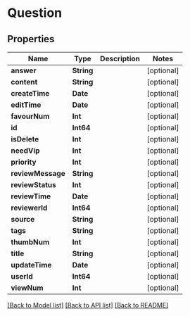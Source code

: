 # Question

## Properties
Name | Type | Description | Notes
------------ | ------------- | ------------- | -------------
**answer** | **String** |  | [optional] 
**content** | **String** |  | [optional] 
**createTime** | **Date** |  | [optional] 
**editTime** | **Date** |  | [optional] 
**favourNum** | **Int** |  | [optional] 
**id** | **Int64** |  | [optional] 
**isDelete** | **Int** |  | [optional] 
**needVip** | **Int** |  | [optional] 
**priority** | **Int** |  | [optional] 
**reviewMessage** | **String** |  | [optional] 
**reviewStatus** | **Int** |  | [optional] 
**reviewTime** | **Date** |  | [optional] 
**reviewerId** | **Int64** |  | [optional] 
**source** | **String** |  | [optional] 
**tags** | **String** |  | [optional] 
**thumbNum** | **Int** |  | [optional] 
**title** | **String** |  | [optional] 
**updateTime** | **Date** |  | [optional] 
**userId** | **Int64** |  | [optional] 
**viewNum** | **Int** |  | [optional] 

[[Back to Model list]](../README.md#documentation-for-models) [[Back to API list]](../README.md#documentation-for-api-endpoints) [[Back to README]](../README.md)


